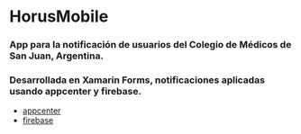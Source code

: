 # HorusMobile

### App para la notificación de usuarios del Colegio de Médicos de San Juan, Argentina.
### Desarrollada en Xamarin Forms, notificaciones aplicadas usando appcenter y firebase.
* [appcenter](URL "https://appcenter.ms/")
* [firebase](URL "https://console.firebase.google.com/")